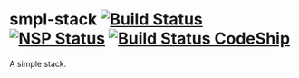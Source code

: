 # smpl-stack [![Build Status](https://travis-ci.org/rasmusnord/smpl-stack.svg?branch=master)](https://travis-ci.org/rasmusnord/smpl-stack) [![NSP Status](https://nodesecurity.io/orgs/rasmus-nord/projects/ba454ab0-f6ff-41a0-812b-a63a583f11ed/badge)](https://nodesecurity.io/orgs/rasmus-nord/projects/ba454ab0-f6ff-41a0-812b-a63a583f11ed) [![Build Status CodeShip](https://app.codeship.com/projects/77514e80-70f5-0134-21ce-32005fa5ab91/status?branch=develop)](https://app.codeship.com/projects/77514e80-70f5-0134-21ce-32005fa5ab91/status?branch=develop)
A simple stack.
